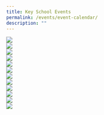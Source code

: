 ```yaml
---
title: Key School Events
permalink: /events/event-calendar/
description: ""
---
```

![](/images/Calendar%202023%20Jan.jpg)
<BR>
![](/images/Calendar%202023%20Feb.jpg)
<BR>
![](/images/Calendar%202023%20Mar.jpg)
<BR>
![](/images/Calendar%202023%20April.jpg)
<BR>
![](/images/Calendar%202023%20May.jpg)
<BR>
![](/images/Calendar%202023%20June.jpg)
<BR>
![](/images/Calendar%202023%20July.jpg)
<BR>
![](/images/Calendar%202023%20Aug%20.jpg)
<BR>
![](/images/Calendar%202023%20Sep.jpg)
<BR>
![](/images/Calendar%202023%20Oct.jpg)
<BR>
![](/images/Calendar%202023%20Nov.jpg)
<BR>
![](/images/Calendar%202023%20Dec.jpg)